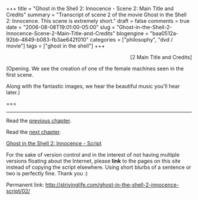 +++
title = "Ghost in the Shell 2: Innocence - Scene 2: Main Title and Credits"
summary = "Transcript of scene 2 of the movie Ghost in the Shell 2: Innocence.  This scene is extremely short."
draft = false
comments = true
date = "2006-08-08T19:01:00-05:00"
slug = "Ghost-in-the-Shell-2-Innocence-Scene-2-Main-Title-and-Credits"
blogengine = "baa0512a-92bb-4849-b083-fb3ae642f010"
categories = ["philosophy", "dvd / movie"]
tags = ["ghost in the shell"]
+++

<p style="text-align: right">
[2 Main Title and Credits]
</p>
<p>
(Opening.  We see the creation of one of the female machines seen in the first scene.  
</p>
<p>
Along with the fantastic images, we hear the beautiful music you&#39;ll hear later.)
</p>
<!--more--><!--adsense-->
<p>
===
</p>
<hr />
<p>
Read the <a href="/ghost-in-the-shell-2-innocence-script/01/">previous chapter</a>.
</p>
<p>
Read the <a href="/ghost-in-the-shell-2-innocence-script/03/">next chapter</a>.
</p>
<p>
<a href="/ghost-in-the-shell-2-innocence-script/">Ghost in the Shell 2: Innocence - Script</a>
</p>
<div class="tip">
<p>
For the sake of version control and in the interest of not having multiple versions floating about the Internet, please <strong>link</strong> to the pages on this site instead of copying the script elsewhere. Using short blurbs of a sentence or two is perfectly fine.  Thank you :)
</p>
<p>
Permanent link: <a href="/ghost-in-the-shell-2-innocence-script/02/">http://strivinglife.com/ghost-in-the-shell-2-innocence-script/02/</a>
</p>
</div>

